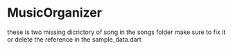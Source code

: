 # MusicOrganizer
these is two missing dicrictory of song in the songs folder make sure to fix it or delete the reference in the sample_data.dart
